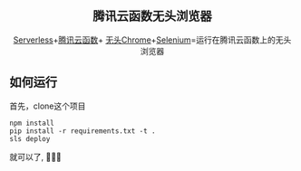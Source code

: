 <p align="center">
    <h2 align="center">腾讯云函数无头浏览器</h2>
</p>

<p align="center"><a href="http://serverless.com/">Serverless</a>+<a href="https://cloud.tencent.com/product/scf">腾讯云函数</a>+ <a href="https://chromium.googlesource.com/chromium/src/+/lkgr/headless/README.md">无头Chrome</a>+<a href="https://selenium-python.readthedocs.io/">Selenium</a>=运行在腾讯云函数上的无头浏览器</p>


## 如何运行

首先，clone这个项目
```
npm install
pip install -r requirements.txt -t .
sls deploy
```
就可以了, :tada::tada::tada:

